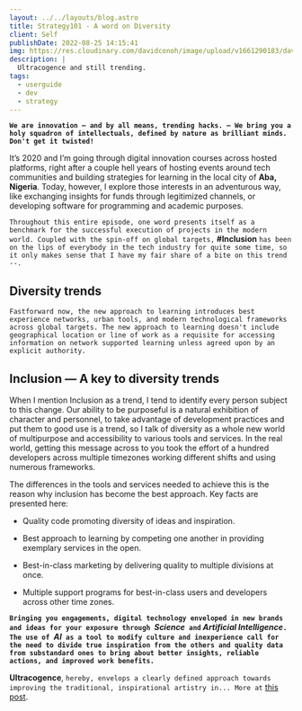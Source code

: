 ```yaml
---
layout: ../../layouts/blog.astro
title: Strategy101 - A word on Diversity
client: Self
publishDate: 2022-08-25 14:15:41
img: https://res.cloudinary.com/davidconoh/image/upload/v1661290183/davidconoh_vercel_app/diversity-trend.jpg
description: |
  Ultracogence and still trending.
tags:
  - userguide
  - dev
  - strategy
---
```


**`We are innovation — and by all means, trending hacks. — We bring you a holy squadron of intellectuals, defined by nature as brilliant minds. Don't get it twisted!`**

<!--more-->

It’s 2020 and I’m going through digital innovation courses across hosted platforms, right after a couple hell years of hosting events around tech communities and building strategies for learning in the local city of **Aba, Nigeria**. Today, however, I explore those interests in an adventurous way, like exchanging insights for funds through legitimized channels, or developing software for programming and academic purposes.

`Throughout this entire episode, one word presents itself as a benchmark for the successful execution of projects in the modern world. Coupled with the spin-off on global targets,` **#Inclusion** `has been on the lips of everybody in the tech industry for quite some time, so it only makes sense that I have my fair share of a bite on this trend --.`

## Diversity trends
`Fastforward now, the new approach to learning introduces best experience networks, urban tools, and modern technological frameworks across global targets. The new approach to learning doesn't include geographical location or line of work as a requisite for accessing information on network supported learning unless agreed upon by an explicit authority.`

## Inclusion — A key to diversity trends
When I mention Inclusion as a trend, I tend to identify every person subject to this change. Our ability to be purposeful is a natural exhibition of character and personnel, to take advantage of development practices and put them to good use is a trend, so I talk of diversity as a whole new world of multipurpose and accessibility to various tools and services. In the real world, getting this message across to you took the effort of a hundred developers across multiple timezones working different shifts and using numerous frameworks.

The differences in the tools and services needed to achieve this is the reason why inclusion has become the best approach. Key facts are presented here:

* Quality code promoting diversity of ideas and inspiration.

* Best approach to learning by competing one another in providing exemplary services in the open.

* Best-in-class marketing by delivering quality to multiple divisions at once.

* Multiple support programs for best-in-class users and developers across other time zones.

**`Bringing you engagements, digital technology enveloped in new brands and ideas for your exposure through `*Science*` and` *Artificial Intelligence*`. The use of `*AI*` as a tool to modify culture and inexperience call for the need to divide true inspiration from the others and quality data from substandard ones to bring about better insights, reliable actions, and improved work benefits.`**

**Ultracogence**, `hereby, envelops a clearly defined approach towards improving the traditional, inspirational artistry in... More at` [this post](../blog/99-ultracogence/).
